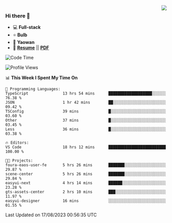 <img align="right" src="https://github-readme-stats.vercel.app/api?username=LolipopJ&show_icons=true&count_private=true&hide_title=true&include_all_commits=true&theme=vue">

### Hi there 👋

- :computer: **Full-stack**
- :star: **Bulb**
- :pill: **Yaowan**
- :milky_way: [**Resume**](https://lolipopj.github.io/resume/) || [**PDF**](https://cdn.jsdelivr.net/gh/lolipopj/resume/export/resume-en.pdf)

<!--START_SECTION:waka-->
![Code Time](http://img.shields.io/badge/Code%20Time-1%2C563%20hrs%2051%20mins-blue)

![Profile Views](http://img.shields.io/badge/Profile%20Views-2-blue)

📊 **This Week I Spent My Time On** 

```text
💬 Programming Languages: 
TypeScript               13 hrs 54 mins      ███████████████████░░░░░░   76.38 % 
JSON                     1 hr 42 mins        ██░░░░░░░░░░░░░░░░░░░░░░░   09.42 % 
TSConfig                 39 mins             █░░░░░░░░░░░░░░░░░░░░░░░░   03.60 % 
Other                    37 mins             █░░░░░░░░░░░░░░░░░░░░░░░░   03.45 % 
Less                     36 mins             █░░░░░░░░░░░░░░░░░░░░░░░░   03.38 % 

🔥 Editors: 
VS Code                  18 hrs 12 mins      █████████████████████████   100.00 % 

🐱‍💻 Projects: 
foura-eaos-user-fe       5 hrs 26 mins       ███████░░░░░░░░░░░░░░░░░░   29.87 % 
scene-center             5 hrs 26 mins       ███████░░░░░░░░░░░░░░░░░░   29.84 % 
easyui-next              4 hrs 14 mins       ██████░░░░░░░░░░░░░░░░░░░   23.28 % 
gts-assets-center        2 hrs 10 mins       ███░░░░░░░░░░░░░░░░░░░░░░   11.97 % 
easyui-designer          16 mins             ░░░░░░░░░░░░░░░░░░░░░░░░░   01.55 % 
```


 Last Updated on 17/08/2023 00:56:35 UTC
<!--END_SECTION:waka-->
